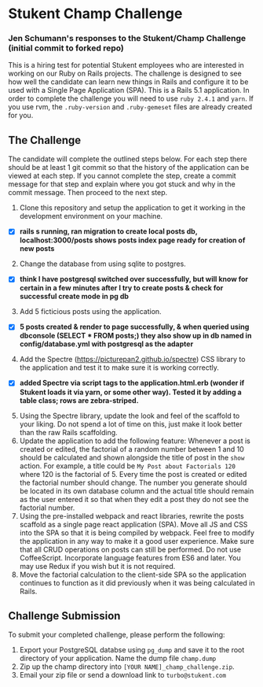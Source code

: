 # Stukent Champ Challenge

### Jen Schumann's responses to the Stukent/Champ Challenge (initial commit to forked repo)

This is a hiring test for potential Stukent employees who are interested in working on our Ruby on Rails projects. The challenge is designed to see how well the candidate can learn new things in Rails and configure it to be used with a Single Page Application (SPA). This is a Rails 5.1 application. In order to complete the challenge you will need to use `ruby 2.4.1` and `yarn`. If you use rvm, the `.ruby-version` and `.ruby-gemeset` files are already created for you.

## The Challenge
The candidate will complete the outlined steps below. For each step there should be at least 1 git commit so that the history of the application can be viewed at each step. If you cannot complete the step, create a commit message for that step and explain where you got stuck and why in the commit message. Then proceed to the next step.

  1. Clone this repository and setup the application to get it working in the development environment on your machine.

  - [x] **rails s running, ran migration to create local posts db, localhost:3000/posts shows posts index page ready for creation of new posts**

  2. Change the database from using sqlite to postgres.

  - [x] **think I have postgresql switched over successfully, but will know for certain in a few minutes after I try to create posts & check for successful create mode in pg db**

  3. Add 5 ficticious posts using the application.

  - [x] **5 posts created & render to page successfully, & when queried using dbconsole (SELECT * FROM posts;) they also show up in db named in config/database.yml with postgresql as the adapter**

  4. Add the Spectre (https://picturepan2.github.io/spectre) CSS library to the application and test it to make sure it is working correctly.

  - [x] **added Spectre via script tags to the application.html.erb (wonder if Stukent loads it via yarn, or some other way).  Tested it by adding a table class; rows are zebra-striped.**


  5. Using the Spectre library, update the look and feel of the scaffold to your liking. Do not spend a lot of time on this, just make it look better than the raw Rails scaffolding.
  1. Update the application to add the following feature: Whenever a post is created or edited, the factorial of a random number between 1 and 10 should be calculated and shown alongside the title of post in the `show` action. For example, a title could be `My Post about Factorials 120` where 120 is the factorial of 5. Every time the post is created or edited the factorial number should change. The number you generate should be located in its own database column and the actual title should remain as the user entered it so that when they edit a post they do not see the factorial number.
  1. Using the pre-installed webpack and react libraries, rewrite the posts scaffold as a single page react application (SPA). Move all JS and CSS into the SPA so that it is being compiled by webpack. Feel free to modify the application in any way to make it a good user experience. Make sure that all CRUD operations on posts can still be performed. Do not use CoffeeScript. Incorporate language features from ES6 and later. You may use Redux if you wish but it is not required.
  1. Move the factorial calculation to the client-side SPA so the application continues to function as it did previously when it was being calculated in Rails.


## Challenge Submission
To submit your completed challenge, please perform the following:

  1. Export your PostgreSQL databse using `pg_dump` and save it to the root directory of your application. Name the dump file `champ.dump`
  1. Zip up the champ directory into `[YOUR NAME]_champ_challenge.zip`.
  1. Email your zip file or send a download link to `turbo@stukent.com`
